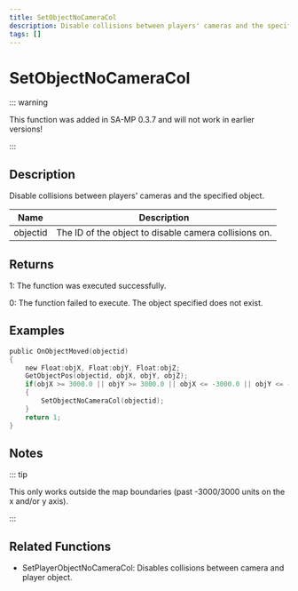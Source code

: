 ```yaml
---
title: SetObjectNoCameraCol
description: Disable collisions between players' cameras and the specified object.
tags: []
---
```


# SetObjectNoCameraCol

<TagLinks />

::: warning

This function was added in SA-MP 0.3.7 and will not work in earlier versions!

:::

## Description

Disable collisions between players' cameras and the specified object.


| Name | Description |
|------|-------------|
|objectid | The ID of the object to disable camera collisions on.|


## Returns

 1: The function was executed successfully. 

 0: The function failed to execute. The object specified does not exist.


## Examples


```c
public OnObjectMoved(objectid)
{
    new Float:objX, Float:objY, Float:objZ;
    GetObjectPos(objectid, objX, objY, objZ);
    if(objX >= 3000.0 || objY >= 3000.0 || objX <= -3000.0 || objY <= -3000.0)
    {
        SetObjectNoCameraCol(objectid);
    }
    return 1;
}
```


## Notes

::: tip

This only works outside the map boundaries (past -3000/3000 units on the x and/or y axis).

:::


## Related Functions


-  SetPlayerObjectNoCameraCol: Disables collisions between camera and player object.